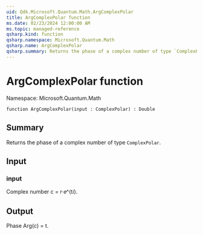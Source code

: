 ```yaml
---
uid: Qdk.Microsoft.Quantum.Math.ArgComplexPolar
title: ArgComplexPolar function
ms.date: 02/23/2024 12:00:00 AM
ms.topic: managed-reference
qsharp.kind: function
qsharp.namespace: Microsoft.Quantum.Math
qsharp.name: ArgComplexPolar
qsharp.summary: Returns the phase of a complex number of type `ComplexPolar`.
---
```


# ArgComplexPolar function

Namespace: Microsoft.Quantum.Math

```qsharp
function ArgComplexPolar(input : ComplexPolar) : Double
```

## Summary
Returns the phase of a complex number of type `ComplexPolar`.

## Input
### input
Complex number c = r⋅𝑒^(t𝑖).

## Output
Phase Arg(c) = t.
